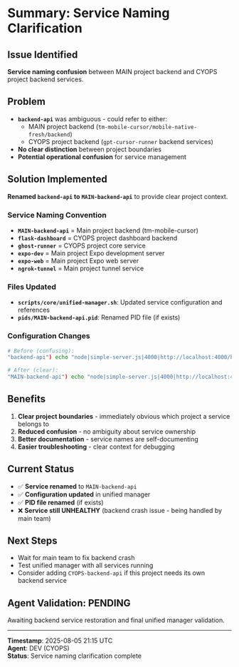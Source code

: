 # Summary: Service Naming Clarification

## **Issue Identified**
**Service naming confusion** between MAIN project backend and CYOPS project backend services.

## **Problem**
- **`backend-api`** was ambiguous - could refer to either:
  - MAIN project backend (`tm-mobile-cursor/mobile-native-fresh/backend`)
  - CYOPS project backend (`gpt-cursor-runner` backend services)
- **No clear distinction** between project boundaries
- **Potential operational confusion** for service management

## **Solution Implemented**
**Renamed `backend-api` to `MAIN-backend-api`** to provide clear project context.

### **Service Naming Convention**
- **`MAIN-backend-api`** = Main project backend (tm-mobile-cursor)
- **`flask-dashboard`** = CYOPS project dashboard backend
- **`ghost-runner`** = CYOPS project core service
- **`expo-dev`** = Main project Expo development server
- **`expo-web`** = Main project Expo web server
- **`ngrok-tunnel`** = Main project tunnel service

### **Files Updated**
- **`scripts/core/unified-manager.sh`**: Updated service configuration and references
- **`pids/MAIN-backend-api.pid`**: Renamed PID file (if exists)

### **Configuration Changes**
```bash
# Before (confusing):
"backend-api") echo "node|simple-server.js|4000|http://localhost:4000/health|..."

# After (clear):
"MAIN-backend-api") echo "node|simple-server.js|4000|http://localhost:4000/health|..."
```

## **Benefits**
1. **Clear project boundaries** - immediately obvious which project a service belongs to
2. **Reduced confusion** - no ambiguity about service ownership
3. **Better documentation** - service names are self-documenting
4. **Easier troubleshooting** - clear context for debugging

## **Current Status**
- ✅ **Service renamed** to `MAIN-backend-api`
- ✅ **Configuration updated** in unified manager
- ✅ **PID file renamed** (if exists)
- ❌ **Service still UNHEALTHY** (backend crash issue - being handled by main team)

## **Next Steps**
- Wait for main team to fix backend crash
- Test unified manager with all services running
- Consider adding `CYOPS-backend-api` if this project needs its own backend service

## **Agent Validation: PENDING**
Awaiting backend service restoration and final unified manager validation.

---
**Timestamp**: 2025-08-05 21:15 UTC  
**Agent**: DEV (CYOPS)  
**Status**: Service naming clarification complete 